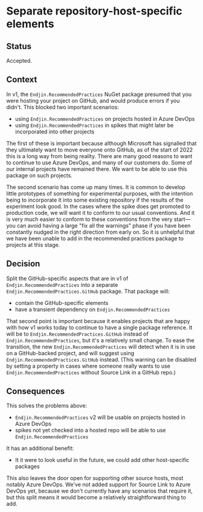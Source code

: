 # Separate repository-host-specific elements

## Status

Accepted.

## Context

In v1, the `Endjin.RecommendedPractices` NuGet package presumed that you were hosting your project on GitHub, and would produce errors if you didn't. This blocked two important scenarios:

- using `Endjin.RecommendedPractices` on projects hosted in Azure DevOps
- using `Endjin.RecommendedPractices` in spikes that might later be incorporated into other projects

The first of these is important because although Microsoft has signalled that they ultimately want to move everyone onto GitHub, as of the start of 2022 this is a long way from being reality. There are many good reasons to want to continue to use Azure DevOps, and many of our customers do. Some of our internal projects have remained there. We want to be able to use this package on such projects.

The second scenario has come up many times. It is common to develop little prototypes of something for experimental purposes, with the intention being to incorporate it into some existing repository if the results of the experiment look good. In the cases where the spike does get promoted to production code, we will want it to conform to our usual conventions. And it is very much easier to conform to these conventions from the very start—you can avoid having a large "fix all the warnings" phase if you have been constantly nudged in the right direction from early on. So it is unhelpful that we have been unable to add in the recommended practices package to projects at this stage.


## Decision

Split the GitHub-specific aspects that are in v1 of `Endjin.RecommendedPractices` into a separate `Endjin.RecommendedPractices.GitHub` package. That package will:

- contain the GitHub-specific elements
- have a transient dependency on `Endjin.RecommendedPractices`

That second point is important because it enables projects that are happy with how v1 works today to continue to have a single package reference. It will be to `Endjin.RecommendedPractices.GitHub` instead of `Endjin.RecommendedPractices`, but it's a relatively small change. To ease the transition, the new `Endjin.RecommendedPractices` will detect when it is in use on a GitHub-backed project, and will suggest using `Endjin.RecommendedPractices.GitHub` instead. (This warning can be disabled by setting a property in cases where someone really wants to use `Endjin.RecommendedPractices` without Source Link in a GitHub repo.)


## Consequences

This solves the problems above:

- `Endjin.RecommendedPractices` v2 will be usable on projects hosted in Azure DevOps
- spikes not yet checked into a hosted repo will be able to use `Endjin.RecommendedPractices`

It has an additional benefit:

- It it were to look useful in the future, we could add other host-specific packages

This also leaves the door open for supporting other source hosts, most notably Azure DevOps. We've not added support for Source Link to Azure DevOps yet, because we don't currently have any scenarios that require it, but this split means it would become a relatively straightforward thing to add.